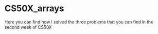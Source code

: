 # CS50X_arrays
Here you can find how I solved the three problems that you can find in the second week of CS50X 
